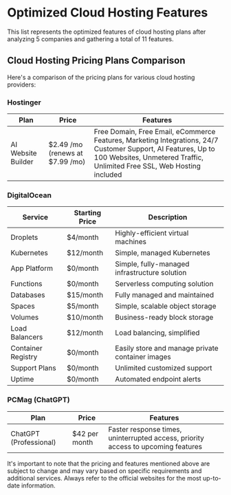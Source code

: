 # Optimized Cloud Hosting Features

This list represents the optimized features of cloud hosting plans after analyzing 5 companies and gathering a total of 11 features.

## Cloud Hosting Pricing Plans Comparison

Here's a comparison of the pricing plans for various cloud hosting providers:

### Hostinger

| Plan             | Price       | Features                                                                                   |
|------------------|-------------|--------------------------------------------------------------------------------------------|
| AI Website Builder | $2.49 /mo (renews at $7.99 /mo) | Free Domain, Free Email, eCommerce Features, Marketing Integrations, 24/7 Customer Support, AI Features, Up to 100 Websites, Unmetered Traffic, Unlimited Free SSL, Web Hosting included |

### DigitalOcean

| Service          | Starting Price | Description                                      |
|------------------|----------------|--------------------------------------------------|
| Droplets         | $4/month       | Highly-efficient virtual machines                 |
| Kubernetes       | $12/month      | Simple, managed Kubernetes                        |
| App Platform     | $0/month       | Simple, fully-managed infrastructure solution     |
| Functions        | $0/month       | Serverless computing solution                     |
| Databases        | $15/month      | Fully managed and maintained                       |
| Spaces           | $5/month       | Simple, scalable object storage                    |
| Volumes          | $10/month      | Business-ready block storage                       |
| Load Balancers   | $12/month      | Load balancing, simplified                         |
| Container Registry | $0/month     | Easily store and manage private container images  |
| Support Plans    | $0/month       | Unlimited customized support                       |
| Uptime           | $0/month       | Automated endpoint alerts                          |

### PCMag (ChatGPT)

| Plan             | Price         | Features                                           |
|------------------|---------------|----------------------------------------------------|
| ChatGPT (Professional) | $42 per month | Faster response times, uninterrupted access, priority access to upcoming features |

It's important to note that the pricing and features mentioned above are subject to change and may vary based on specific requirements and additional services. Always refer to the official websites for the most up-to-date information.